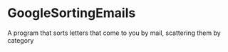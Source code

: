 # GoogleSortingEmails
A program that sorts letters that come to you by mail, scattering them by category
